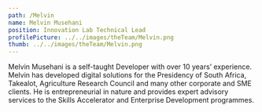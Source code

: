 ```yaml
---
path: /Melvin
name: Melvin Musehani
position: Innovation Lab Technical Lead
profilePicture: ../../images/theTeam/Melvin.png
thumb: ../../images/theTeam/Melvin.png
---
```

Melvin Musehani is a self-taught Developer with over 10 years’ experience. Melvin has developed digital solutions for the Presidency of South Africa, Takealot, Agriculture Research Council and many other corporate and SME clients. He is entrepreneurial in nature and provides expert advisory services to the Skills Accelerator and Enterprise Development programmes.